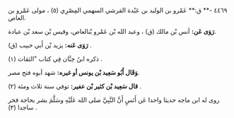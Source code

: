 ٤٤٦٩ -** ق:** عَمْرو بن الوليد بن عَبْدة القرشي السهمي المِصْرِي (٥) ، مولى عَمْرو بن العاص.

**رَوَى عَن:** أنس بْن مالك (ق) ، وعبد الله بْن عَمْرو بْنالعاص، وقيس بْن سعد بْن عبادة.

**رَوَى عَنه:** يزيد بْن أَبي حبيب (ق) .

ذكره ابنُ حِبَّان فِي كتاب "الثقات (١) .

**وَقَال أَبُو سَعِيد بْن يونس أو غيره:** شهد أبوه فتح مصر.

**قال سَعِيد بْن كثير بْن عفير:** توفي سنة ثلاث ومئة (٢) .

روى له ابن ماجه حديثا واحدا عَن أَنَسٍ أَنَّ النَّبِيَّ صلى الله عَلَيْهِ وسَلَّمَ بشر بحاجة فخر ساجدا (٣) .